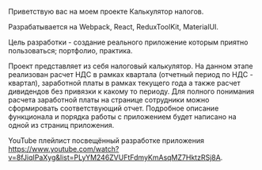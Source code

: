 Приветствую вас на моем проекте Калькулятор налогов.

Разрабатывается на Webpack, React, ReduxToolKit, MaterialUI.

Цель разработки - создание реального приложение которым приятно пользоваться; портфолио, практика.

Проект представляет из себя налоговый калькулятор. На данном этапе реализован расчет НДС в рамках квартала (отчетный период по НДС - квартал), заработной платы в рамках текущего года а также расчет дивидендов без привязки к какому то периоду. Для полного понимания расчета заработной платы на странице сотрудники можно сформировать соответствующий отчет. Подробное описание функционала и порядка работы с приложением будет написано на одной из страниц приложения.

YouTube плейлист посвещённый разработке приложения https://www.youtube.com/watch?v=8fJiqIPaXyg&list=PLyYM246ZVUFtFdmyKmAsqMZ7HktzRSj8A.
